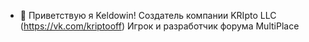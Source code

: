 - 👋 Приветствую я Keldowin!
Создатель компании KRIpto LLC (https://vk.com/kriptooff)
Игрок и разработчик форума MultiPlace
